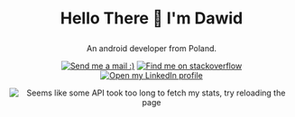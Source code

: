 # <p align="center">Hello There 👋 I'm Dawid</p>

<p align="center">An android developer from Poland.</p>
<p align="center"><a href="mailto:dawidwitkowski.dev@gmail.com" target="_blank"><img src="https://img.shields.io/badge/Gmail-D14836?style=for-the-badge&logo=gmail&logoColor=white" title="Send me a mail :)"></a>
<a href="https://stackoverflow.com/users/15749574/justsightseeing" target="_blank"><img src="https://img.shields.io/badge/StackOverflow-FE7A16?style=for-the-badge&logo=stack-overflow&logoColor=white" title="Find me on stackoverflow"></a>
<a href="https://www.linkedin.com/in/dawid-witkowski-74b687214" target="_blank"><img src="https://img.shields.io/badge/LinkedIn-0077B5?style=for-the-badge&logo=linkedin&logoColor=white" title="Open my LinkedIn profile"></a></p>
<p align="center"><img src="https://github-readme-stats-git-master-Dawid-Witkowski.vercel.app/api?username=Dawid-Witkowski&theme=dark&count_private=true" alt="Seems like some API took too long to fetch my stats, try reloading the page"/></p>





<!---
dawciu0001/dawciu0001 is a ✨ special ✨ repository because its `README.md` (this file) appears on your GitHub profile.
You can click the Preview link to take a look at your changes.
--->
